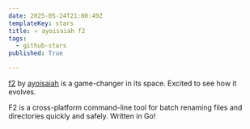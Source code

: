 ```yaml
---
date: 2025-05-24T21:00:49Z
templateKey: stars
title: ⭐ ayoisaiah f2
tags:
  - github-stars
published: True

---
```


[f2](https://github.com/ayoisaiah/f2) by [ayoisaiah](https://github.com/ayoisaiah) is a game-changer in its space. Excited to see how it evolves.

F2 is a cross-platform command-line tool for batch renaming files and directories quickly and safely. Written in Go!
